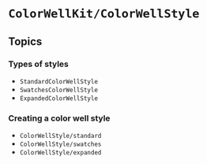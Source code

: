 # ``ColorWellKit/ColorWellStyle``

## Topics

### Types of styles

- ``StandardColorWellStyle``
- ``SwatchesColorWellStyle``
- ``ExpandedColorWellStyle``

### Creating a color well style

- ``ColorWellStyle/standard``
- ``ColorWellStyle/swatches``
- ``ColorWellStyle/expanded``
